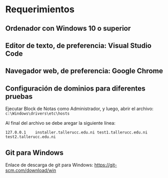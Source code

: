 Requerimientos
==============

Ordenador con Windows 10 o superior
-----------------------------------

Editor de texto, de preferencia: Visual Studio Code
---------------------------------------------------

Navegador web, de preferencia: Google Chrome
--------------------------------------------

Configuración de dominios para diferentes pruebas
-------------------------------------------------

Ejecutar Block de Notas como Administrador, y luego, abrir el archivo: ```c:\Windows\drivers\etc\hosts```

Al final del archivo se debe aregar la siguiente línea:

```text
127.0.0.1    installer.tallerucc.edu.ni test1.tallerucc.edu.ni test2.tallerucc.edu.ni
```

Git para Windows
----------------

Enlace de descarga de git para Windows: <https://git-scm.com/download/win>
